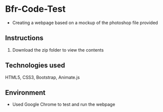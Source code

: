 
# Bfr-Code-Test
- Creating a webpage based on a mockup of the photoshop file provided

## Instructions
1. Download the zip folder to view the contents

## Technologies used

HTML5, CSS3, Bootstrap, Animate.js

## Environment

- Used Google Chrome to test and run the webpage

